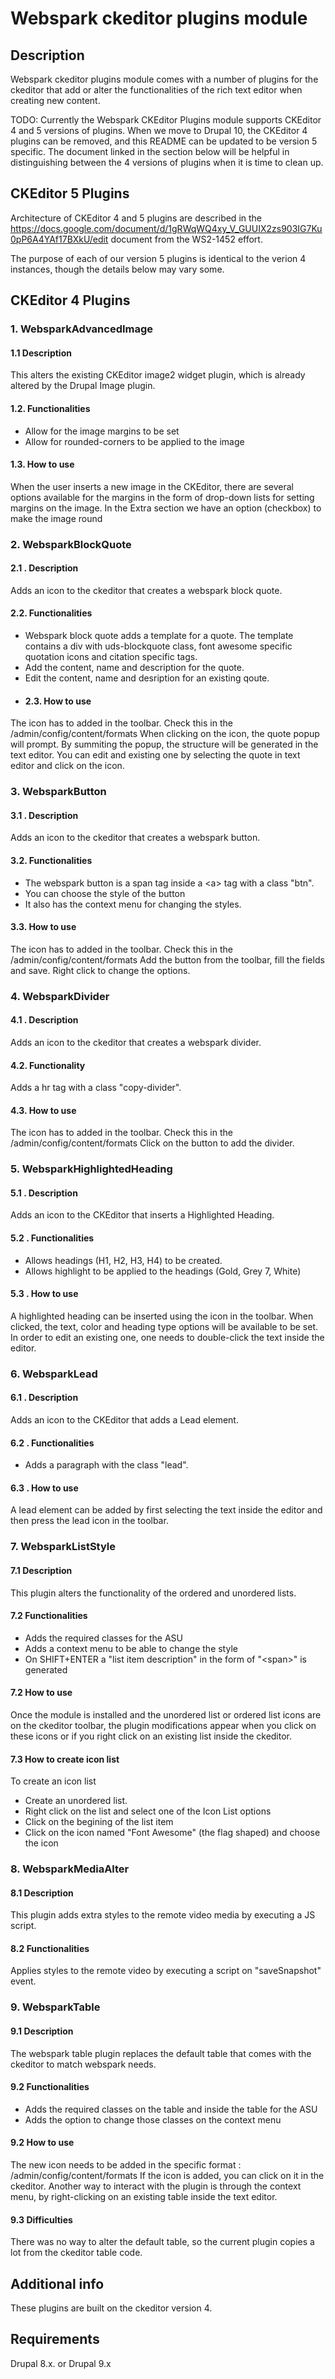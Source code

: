 # Webspark ckeditor plugins module

## Description

Webspark ckeditor plugins module comes with a number of plugins for the ckeditor that
add or alter the functionalities of the rich text editor when creating new
content.

TODO: Currently the Webspark CKEditor Plugins module supports CKEditor 4 and 5 versions
of plugins. When we move to Drupal 10, the CKEditor 4 plugins can be removed, and this
README can be updated to be version 5 specific. The document linked in the section
below will be helpful in distinguishing between the 4 versions of plugins when it is
time to clean up.

## CKEditor 5 Plugins

Architecture of CKEditor 4 and 5 plugins are described in the
https://docs.google.com/document/d/1gRWqWQ4xy_V_GUUIX2zs903IG7Ku0pP6A4YAf17BXkU/edit
document from the WS2-1452 effort.

The purpose of each of our version 5 plugins is identical to the verion 4 instances,
though the details below may vary some.

## CKEditor 4 Plugins

### 1. WebsparkAdvancedImage
#### 1.1 Description
This alters the existing CKEditor image2 widget plugin, which is already altered by the Drupal Image plugin.
#### 1.2. Functionalities
- Allow for the image margins to be set
- Allow for rounded-corners to be applied to the image
#### 1.3. How to use
When the user inserts a new image in the CKEditor, there are several options available for the margins in the form of drop-down lists for setting margins on the image.
In the Extra section we have an option (checkbox) to make the image round

### 2. WebsparkBlockQuote
#### 2.1 . Description
Adds an icon to the ckeditor that creates a webspark block quote.
#### 2.2. Functionalities
- Webspark block quote adds a template for a quote. The template contains a div with uds-blockquote class, font awesome specific quotation icons and citation specific tags.
- Add the content, name and description for the quote.
- Edit the content, name and desription for an existing qoute.
- #### 2.3. How to use
The icon has to added in the toolbar. Check this in the /admin/config/content/formats
When clicking on the icon, the quote popup will prompt. By summiting the popup, the structure will be generated in the text editor. You can edit and existing one by selecting the quote in text editor and click on the icon.

### 3. WebsparkButton

#### 3.1 . Description
Adds an icon to the ckeditor that creates a webspark button.

#### 3.2. Functionalities
- The webspark button is a span tag inside a \<a\> tag with a class "btn".
- You can choose the style of the button
- It also has the context menu for changing the styles.

#### 3.3. How to use
The icon has to added in the toolbar. Check this in the  /admin/config/content/formats
Add the button from the toolbar, fill the fields and save.
Right click to change the options.

### 4. WebsparkDivider
#### 4.1 . Description
Adds an icon to the ckeditor that creates a webspark divider.
#### 4.2. Functionality
Adds a hr tag with a class "copy-divider".
#### 4.3. How to use
The icon has to added in the toolbar. Check this in the /admin/config/content/formats
Click on the button to add the divider.

### 5. WebsparkHighlightedHeading
#### 5.1 . Description
Adds an icon to the CKEditor that inserts a Highlighted Heading.
#### 5.2 . Functionalities
- Allows headings (H1, H2, H3, H4) to be created.
- Allows highlight to be applied to the headings (Gold, Grey 7, White)
#### 5.3 . How to use
A highlighted heading can be inserted using the icon in the toolbar. When clicked, the text, color and heading type options will be available to be set. In order to edit an existing one, one needs to double-click the text inside the editor.
### 6. WebsparkLead
#### 6.1 . Description
Adds an icon to the CKEditor that adds a Lead element.
#### 6.2 . Functionalities
- Adds a paragraph with the class "lead".
#### 6.3 . How to use
A lead element can be added by first selecting the text inside the editor and then press the lead icon in the toolbar.
### 7. WebsparkListStyle

#### 7.1 Description

This plugin alters the functionality of the ordered and unordered lists.

#### 7.2 Functionalities

- Adds the required classes for the ASU
- Adds a context menu to be able to change the style
- On SHIFT+ENTER a "list item description" in the form of "\<span\>" is generated

#### 7.2 How to use

Once the module is installed and the unordered list or ordered list icons are
on the ckeditor toolbar, the plugin modifications appear when you click on these
icons or if you right click on an existing list inside the ckeditor.

#### 7.3 How to create icon list
To create an icon list
- Create an unordered list.
- Right click on the list and select one of the Icon List options
- Click on the begining of the list item
- Click on the icon named "Font Awesome" (the flag shaped) and choose the icon

### 8. WebsparkMediaAlter
#### 8.1 Description
This plugin adds extra styles to the remote video media by executing a JS script.
#### 8.2 Functionalities
Applies styles to the remote video by executing a script on "saveSnapshot" event.
### 9. WebsparkTable

#### 9.1 Description

The webspark table plugin replaces the default table that comes with the
ckeditor to match webspark needs.

#### 9.2 Functionalities

- Adds the required classes on the table and inside the table for the ASU
- Adds the option to change those classes on the context menu

#### 9.2 How to use

The new icon needs to be added in the specific format :
/admin/config/content/formats
If the icon is added, you can click on it in the ckeditor. Another way to
interact with the plugin is through the context menu, by right-clicking on
an existing table inside the text editor.

#### 9.3 Difficulties

There was no way to alter the default table, so the current plugin copies a lot
from the ckeditor table code.

## Additional info

These plugins are built on the ckeditor version 4.

## Requirements

Drupal 8.x. or Drupal 9.x
